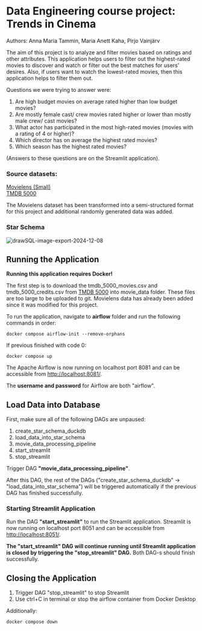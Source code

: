 # Data Engineering course project: Trends in Cinema
Authors: Anna Maria Tammin, Maria Anett Kaha, Pirjo Vainjärv

The aim of this project is to analyze and filter movies based on ratings and other attributes. This application helps users to filter out the highest-rated movies to discover and watch or filter out the best matches for users' desires. Also, if users want to watch the lowest-rated movies, then this application helps to filter them out.

Questions we were trying to answer were:
1. Are high budget movies on average rated higher than low budget movies?
2. Are mostly female cast/ crew movies rated higher or lower than mostly male crew/ cast movies?
3. What actor has participated in the most high-rated movies (movies with a rating of 4 or higher)?
4. Which director has on average the highest rated movies?
5. Which season has the highest rated movies?

(Answers to these questions are on the Streamlit application).

### Source datasets:
[Movielens (Small)](https://grouplens.org/datasets/movielens/latest/) <br>
[TMDB 5000](https://www.kaggle.com/datasets/tmdb/tmdb-movie-metadata/data?select=tmdb_5000_movies.csv)

The Movielens dataset has been transformed into a semi-structured format for this project and additional randomly generated data was added.

### Star Schema
![drawSQL-image-export-2024-12-08](https://github.com/user-attachments/assets/e86916e8-46f6-437e-918a-25e94dafb686)

## Running the Application

<b>Running this application requires Docker!</b>

The first step is to download the tmdb_5000_movies.csv and tmdb_5000_credits.csv from [TMDB 5000](https://www.kaggle.com/datasets/tmdb/tmdb-movie-metadata/data?select=tmdb_5000_movies.csv) into movie_data folder. These files are too large to be uploaded to git. Movielens data has already been added since it was modified for this project.

To run the application, navigate to <b>airflow</b> folder and run the following commands in order:
```
docker compose airflow-init --remove-orphans
```
If previous finished with code 0:
```
docker compose up
```

The Apache Airflow is now running on localhost port 8081 and can be accessible from [http://localhost:8081/](http://localhost:8081/).

The <b>username and password</b> for Airflow are both "airflow".


## Load Data into Database
First, make sure all of the following DAGs are unpaused:
1. create_star_schema_duckdb
2. load_data_into_star_schema
3. movie_data_processing_pipeline
4. start_streamlit
5. stop_streamlit

Trigger DAG <b>"movie_data_processing_pipeline"</b>.

After this DAG, the rest of the DAGs ("create_star_schema_duckdb" -> "load_data_into_star_schema") will be triggered automatically if the previous DAG has finished successfully.


### Starting Streamlit Application
Run the DAG <b>"start_streamlit"</b> to run the Streamlit application.
Streamlit is now running on localhost port 8051 and can be accessible from [http://localhost:8051/](http://localhost:8051/).

<b> The "start_streamlit" DAG will continue running until Streamlit application is closed by triggering the "stop_streamlit" DAG.</b> Both DAG-s should finish successfully.

## Closing the Application
1. Trigger DAG "stop_streamlit" to stop Streamlit
2. Use ctrl+C in terminal or stop the airflow container from Docker Desktop

Additionally:
```
docker compose down
```
